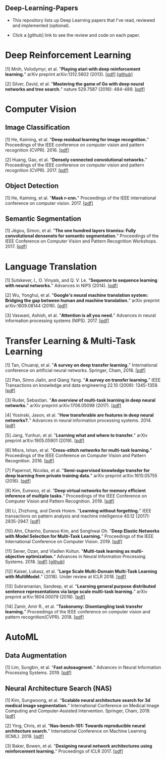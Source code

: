 Deep-Learning-Papers
--------------------
- This repository lists up Deep Learning papers that I've read, reviewed and implemented (optional).

- Click a [github] link to see the review and code on each paper.

# Deep Reinforcement Learning

[1] Mnih, Volodymyr, et al. "**Playing atari with deep reinforcement learning.**" 
arXiv preprint arXiv:1312.5602 (2013). 
[[pdf]](https://arxiv.org/pdf/1312.5602.pdf)
[[github]](https://github.com/gyeongchan-yun/DQN-Atari)

[2] Silver, David, et al. "**Mastering the game of Go with deep neural networks and tree search.**" 
nature 529.7587 (2016): 484-489.
[[pdf]](http://www.cs.cmu.edu/afs/cs.cmu.edu/academic/class/15780-s16/www/AlphaGo.nature16961.pdf)

# Computer Vision

## Image Classification

[1] He, Kaiming, et al. "**Deep residual learning for image recognition.**"
Proceedings of the IEEE conference on computer vision and pattern recognition (CVPR). 2016.
[[pdf]](http://openaccess.thecvf.com/content_cvpr_2016/papers/He_Deep_Residual_Learning_CVPR_2016_paper.pdf)

[2] Huang, Gao, et al. "**Densely connected convolutional networks.**" 
Proceedings of the IEEE conference on computer vision and pattern recognition (CVPR). 2017.
[[pdf]](http://openaccess.thecvf.com/content_cvpr_2017/papers/Huang_Densely_Connected_Convolutional_CVPR_2017_paper.pdf)

## Object Detection

[1] He, Kaiming, et al. "**Mask r-cnn.**" Proceedings of the IEEE international conference on computer vision. 2017. 
[[pdf]](https://arxiv.org/pdf/1703.06870.pdf)

## Semantic Segmentation

[1] Jégou, Simon, et al. "**The one hundred layers tiramisu: Fully convolutional densenets for semantic segmentation.**"
Proceedings of the IEEE Conference on Computer Vision and Pattern Recognition Workshops. 2017. 
[[pdf]](http://openaccess.thecvf.com/content_cvpr_2017_workshops/w13/papers/Jegou_The_One_Hundred_CVPR_2017_paper.pdf)
 
# Language Translation

[1] Sutskever, I., O. Vinyals, and Q. V. Le. "**Sequence to sequence learning with neural networks.**" 
Advances in NIPS (2014).
[[pdf]](https://arxiv.org/pdf/1409.3215.pdf)

[2] Wu, Yonghui, et al. "**Google's neural machine translation system: Bridging the gap between human and machine translation.**" 
arXiv preprint arXiv:1609.08144 (2016).
[[pdf]](https://arxiv.org/pdf/1609.08144.pdf%20(7.pdf))

[3] Vaswani, Ashish, et al. "**Attention is all you need.**" 
Advances in neural information processing systems (NIPS). 2017.
[[pdf]](https://papers.nips.cc/paper/7181-attention-is-all-you-need.pdf)

# Transfer Learning & Multi-Task Learning

[1] Tan, Chuanqi, et al. "**A survey on deep transfer learning.**"
International conference on artificial neural networks. Springer, Cham, 2018.
[[pdf]](https://arxiv.org/pdf/1808.01974.pdf)

[2] Pan, Sinno Jialin, and Qiang Yang. "**A survey on transfer learning.**" 
IEEE Transactions on knowledge and data engineering 22.10 (2009): 1345-1359.
[[pdf]](https://ieeexplore.ieee.org/iel5/69/4358933/05288526.pdf)

[3] Ruder, Sebastian. "**An overview of multi-task learning in deep neural networks.**" 
arXiv preprint arXiv:1706.05098 (2017).
[[pdf]](https://arxiv.org/pdf/1706.05098.pdf)

[4] Yosinski, Jason, et al. "**How transferable are features in deep neural networks?.**" 
Advances in neural information processing systems. 2014.
[[pdf]](http://papers.nips.cc/paper/5347-how-transferable-are-features-in-deep-neural-networks.pdf)

[5] Jang, Yunhun, et al. "**Learning what and where to transfer.**" 
arXiv preprint arXiv:1905.05901 (2019).
[[pdf]](https://arxiv.org/pdf/1905.05901.pdf)

[6] Misra, Ishan, et al. "**Cross-stitch networks for multi-task learning.**" 
Proceedings of the IEEE Conference on Computer Vision and Pattern Recognition. 2016.
[[pdf]](https://www.cv-foundation.org/openaccess/content_cvpr_2016/papers/Misra_Cross-Stitch_Networks_for_CVPR_2016_paper.pdf)

[7] Papernot, Nicolas, et al. "**Semi-supervised knowledge transfer for deep learning from private training data.**"
arXiv preprint arXiv:1610.05755 (2016).
[[pdf]](https://arxiv.org/pdf/1610.05755.pdf,)

[8] Kim, Eunwoo, et al. "**Deep virtual networks for memory efficient inference of multiple tasks.**" 
Proceedings of the IEEE Conference on Computer Vision and Pattern Recognition. 2019.
[[pdf]](http://openaccess.thecvf.com/content_CVPR_2019/papers/Kim_Deep_Virtual_Networks_for_Memory_Efficient_Inference_of_Multiple_Tasks_CVPR_2019_paper.pdf)

[9] Li, Zhizhong, and Derek Hoiem. "**Learning without forgetting.**" 
IEEE transactions on pattern analysis and machine intelligence 40.12 (2017): 2935-2947.
[[pdf]](https://ieeexplore.ieee.org/stamp/stamp.jsp?arnumber=8107520)

[10] Ahn, Chanho, Eunwoo Kim, and Songhwai Oh. "**Deep Elastic Networks with Model Selection for Multi-Task Learning.**" 
Proceedings of the IEEE International Conference on Computer Vision. 2019.
[[pdf]](http://openaccess.thecvf.com/content_ICCV_2019/papers/Ahn_Deep_Elastic_Networks_With_Model_Selection_for_Multi-Task_Learning_ICCV_2019_paper.pdf)

[11] Sener, Ozan, and Vladlen Koltun. "**Multi-task learning as multi-objective optimization.**" 
Advances in Neural Information Processing Systems. 2018.
[[pdf]](https://papers.nips.cc/paper/7334-multi-task-learning-as-multi-objective-optimization.pdf)
[[github]](https://github.com/intel-isl/MultiObjectiveOptimization)

[12] Kaiser, Lukasz, et al. "**Large Scale Multi-Domain Multi-Task Learning with MultiModel.**" (2018).
Under review at ICLR 2018.
[[pdf]](https://openreview.net/pdf?id=HyKZyYlRZ)

[13] Subramanian, Sandeep, et al. "**Learning general purpose distributed sentence representations via large scale multi-task learning.**" 
arXiv preprint arXiv:1804.00079 (2018).
[[pdf]](https://arxiv.org/pdf/1804.00079.pdf)

[14] Zamir, Amir R., et al. "**Taskonomy: Disentangling task transfer learning.**" 
Proceedings of the IEEE conference on computer vision and pattern recognition(CVPR). 2018.
[[pdf]](https://openaccess.thecvf.com/content_cvpr_2018/papers/Zamir_Taskonomy_Disentangling_Task_CVPR_2018_paper.pdf)

# AutoML

## Data Augmentation

[1] Lim, Sungbin, et al. "**Fast autoaugment.**" Advances in Neural Information Processing Systems. 2019.
[[pdf]](http://papers.nips.cc/paper/8892-fast-autoaugment.pdf)

## Neural Architecture Search (NAS)

[1] Kim, Sungwoong, et al. "**Scalable neural architecture search for 3d medical image segmentation.**" 
International Conference on Medical Image Computing and Computer-Assisted Intervention. Springer, Cham, 2019. 
[[pdf]](https://arxiv.org/pdf/1906.05956)

[2] Ying, Chris, et al. "**Nas-bench-101: Towards reproducible neural architecture search.**"
International Conference on Machine Learning (ICML). 2019.
[[pdf]](http://proceedings.mlr.press/v97/ying19a/ying19a.pdf)

[3] Baker, Bowen, et al. "**Designing neural network architectures using reinforcement learning.**"
Proceedings of ICLR 2017.
[[pdf]](https://arxiv.org/pdf/1611.02167.pdf)

